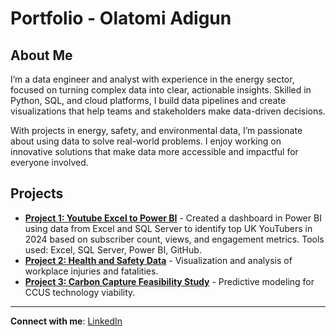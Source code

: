 # Portfolio - Olatomi Adigun

## About Me

I’m a data engineer and analyst with experience in the energy sector, focused on turning complex data into clear, actionable insights. Skilled in Python, SQL, and cloud platforms, I build data pipelines and create visualizations that help teams and stakeholders make data-driven decisions.

With projects in energy, safety, and environmental data, I’m passionate about using data to solve real-world problems. I enjoy working on innovative solutions that make data more accessible and impactful for everyone involved.

## Projects

- **[Project 1: Youtube Excel to Power BI](https://olatomiadigun.github.io/youtube_project/)** - Created a dashboard in Power BI using data from Excel and SQL Server to identify top UK YouTubers in 2024 based on subscriber count, views, and engagement metrics. Tools used: Excel, SQL Server, Power BI, GitHub.
- **[Project 2: Health and Safety Data](https://yourusername.github.io/project2)** - Visualization and analysis of workplace injuries and fatalities.
- **[Project 3: Carbon Capture Feasibility Study](https://yourusername.github.io/project3)** - Predictive modeling for CCUS technology viability.

---

**Connect with me**: [LinkedIn](https://www.linkedin.com/in/olatomiadigun/)
